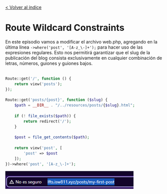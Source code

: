 [< Volver al índice](/docs/readme.md)

#  Route Wildcard Constraints

En este episodio vamos a modificar el archivo web.php, agregando en la última línea `->where('post', '[A-z_\-]+');` para 
hacer uso de las expresiones regulares. Esto nos permitirá garantizar que el slug de la publicación del blog 
consista exclusivamente en cualquier combinación de letras, números, guiones y guiones bajos.
```php

Route::get('/', function () {
    return view('posts');
});

Route::get('posts/{post}', function ($slug) {
    $path = __DIR__ . "/../resources/posts/{$slug}.html";

    if (! file_exists($path)) {
        return redirect('/');
    }

    $post = file_get_contents($path);

    return view('post', [
        'post' => $post
    ]);
})->where('post', '[A-z_\-]+');
```

![Vista Welcome](images/expressiones.png)
